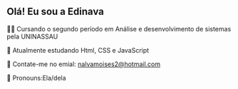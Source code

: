 ## Olá! Eu sou a Edinava
👨‍🎓 Cursando o segundo período em Análise e desenvolvimento de sistemas pela UNINASSAU

📖 Atualmente estudando Html, CSS e JavaScript

📩 Contate-me no emial: nalvamoises2@hotmail.com

👧 Pronouns:Ela/dela

